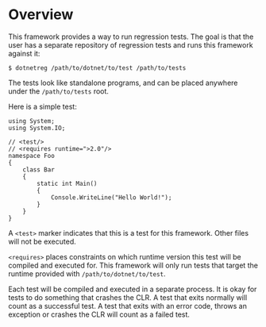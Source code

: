 # Overview

This framework provides a way to run regression tests. The goal is
that the user has a separate repository of regression tests and runs
this framework against it:

    $ dotnetreg /path/to/dotnet/to/test /path/to/tests

The tests look like standalone programs, and can be placed anywhere
under the `/path/to/tests` root.

Here is a simple test:

    using System;
    using System.IO;

    // <test/>
    // <requires runtime=">2.0"/>
    namespace Foo
    {
        class Bar
        {
            static int Main()
            {
                Console.WriteLine("Hello World!");
            }
        }
    }

A `<test>` marker indicates that this is a test for this framework.
Other files will not be executed.

`<requires>` places constraints on which runtime version this test
will be compiled and executed for. This framework will only run tests
that target the runtime provided with `/path/to/dotnet/to/test`.

Each test will be compiled and executed in a separate process. It is
okay for tests to do something that crashes the CLR. A test that exits
normally will count as a successful test. A test that exits with an
error code, throws an exception or crashes the CLR will count as a
failed test.
